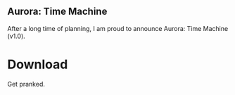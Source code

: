 ## Aurora: Time Machine
After a long time of planning, I am proud to announce Aurora: Time Machine (v1.0).

# Download
Get pranked.
